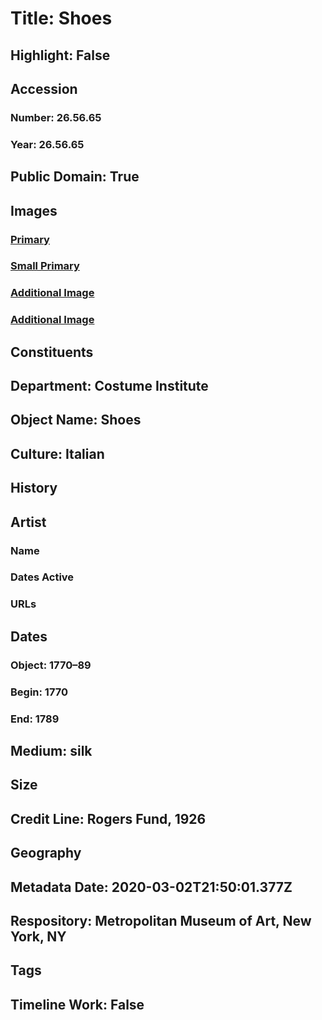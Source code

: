 # Title: Shoes
## Highlight: False
## Accession
### Number: 26.56.65
### Year: 26.56.65
## Public Domain: True
## Images
### [Primary](https://images.metmuseum.org/CRDImages/ci/original/26.56.65_S.jpg)
### [Small Primary](https://images.metmuseum.org/CRDImages/ci/web-large/26.56.65_S.jpg)
### [Additional Image](https://images.metmuseum.org/CRDImages/ci/original/26.56.65_F.jpg)
### [Additional Image](https://images.metmuseum.org/CRDImages/ci/original/26.56.65_B.jpg)
## Constituents
## Department: Costume Institute
## Object Name: Shoes
## Culture: Italian
## History
## Artist
### Name
### Dates Active
### URLs
## Dates
### Object: 1770–89
### Begin: 1770
### End: 1789
## Medium: silk
## Size
## Credit Line: Rogers Fund, 1926
## Geography
## Metadata Date: 2020-03-02T21:50:01.377Z
## Respository: Metropolitan Museum of Art, New York, NY
## Tags
## Timeline Work: False